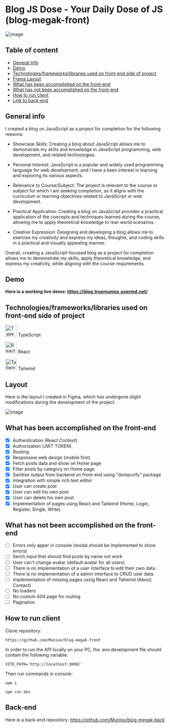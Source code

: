 # Blog JS Dose - Your Daily Dose of JS (blog-megak-front)

![image](https://user-images.githubusercontent.com/81775473/230874424-73b87184-489a-4666-81c6-84507945bf46.png)


## Table of content

- [General Info](https://github.com/Muniox/blog-megak-front/blob/develop/README.md#general-info)
- [Demo](https://github.com/Muniox/blog-megak-front/blob/develop/README.md#demo)
- [Technologies/frameworks/libraries used on front-end side of project](https://github.com/Muniox/blog-megak-front/blob/develop/README.md#technologiesframeworkslibraries-used-on-front-end-side-of-project)
- [Figma Layout](https://github.com/Muniox/blog-megak-front/blob/develop/README.md#layout)
- [What has been accomplished on the front-end](https://github.com/Muniox/blog-megak-front/blob/develop/README.md#what-has-been-accomplished-on-the-front-end)
- [What has not been accomplished on the front-end](https://github.com/Muniox/blog-megak-front/blob/develop/README.md#what-has-not-been-accomplished-on-the-front-end)
- [How to run client](https://github.com/Muniox/blog-megak-front/blob/develop/README.md#how-to-run-client)
- [Link to back-end](https://github.com/Muniox/blog-megak-back)

## General info

I created a blog on JavaScript as a project for completion for the following reasons:

- Showcase Skills: Creating a blog about JavaScript allows me to demonstrate my skills and knowledge in JavaScript programming, web development, and related technologies.

- Personal Interest: JavaScript is a popular and widely used programming language for web development, and I have a keen interest in learning and exploring its various aspects.

- Relevance to Course/Subject: The project is relevant to the course or subject for which I am seeking completion, as it aligns with the curriculum or learning objectives related to JavaScript or web development.

- Practical Application: Creating a blog on JavaScript provides a practical application of the concepts and techniques learned during the course, allowing me to apply theoretical knowledge to real-world scenarios.

- Creative Expression: Designing and developing a blog allows me to exercise my creativity and express my ideas, thoughts, and coding skills in a practical and visually appealing manner.

Overall, creating a JavaScript-focused blog as a project for completion allows me to demonstrate my skills, apply theoretical knowledge, and express my creativity, while aligning with the course requirements.

## Demo


**Here is a working live demo: https://blog.truemuniox.usermd.net/**


## Technologies/frameworks/libraries used on front-end side of project

<a href="https://www.typescriptlang.org/" target="_blank" rel="noreferrer"><img src="https://raw.githubusercontent.com/danielcranney/readme-generator/main/public/icons/skills/typescript-colored.svg" width="36" height="36" alt="TypeScript" /></a> TypeScript

<a href="https://reactjs.org/" target="_blank" rel="noreferrer"><img src="https://raw.githubusercontent.com/danielcranney/readme-generator/main/public/icons/skills/react-colored.svg" width="36" height="36" alt="React" /></a> React 

<a href="https://tailwindcss.com/" target="_blank" rel="noreferrer"><img src="https://raw.githubusercontent.com/danielcranney/readme-generator/main/public/icons/skills/tailwindcss.svg" width="36" height="36" alt="Tailwind" /></a> Tailwind

## Layout

Here is the layout I created in Figma, which has undergone slight modifications during the development of the project.

![image](https://user-images.githubusercontent.com/81775473/230794296-b6e12c09-0525-4d79-a4ba-3a73669d3156.png)

## What has been accomplished on the front-end

- [x] Authentication (React Context)
- [x] Authorization (JWT TOKEN)
- [x] Routing
- [x] Responsive web design (mobile first)
- [x] Fetch posts data and show on Home page
- [x] Filter posts by category on Home page
- [x] Sanitize output from backend on front-end using "dompurify" package
- [x] Integration with simple rich text editor
- [x] User can create post
- [x] User can edit his own post
- [x] User can delete his own post
- [x] Implementation of pages using React and Tailwind (Home, Login, Register, Single, Write)

## What has not been accomplished on the front-end

- [ ] Errors only apper in console (modal should be implemented to show errors)
- [ ] Serch input that should find posts by name not work
- [ ] User can't change avatar (default avatar for all users)
- [ ] There is no implementation of a user interface to edit their own data.
- [ ] There is no implementation of a admin interface to CRUD user data.
- [ ] Implementation of missing pages using React and Tailwind (About, Contact)
- [ ] No loaders
- [ ] No custom 404 page for routing
- [ ] Pagination

## How to run client

Clone repository:

```
https://github.com/Muniox/blog-megak-front
```

In order to run the API locally on your PC, the .env.development file should contain the following variable:

```
VITE_PATH='http://localhost:3000/'
```

Then run commands in console:

```
npm i
```

```
npm run dev
```

## Back-end

Here is a back-end repository: https://github.com/Muniox/blog-megak-back









